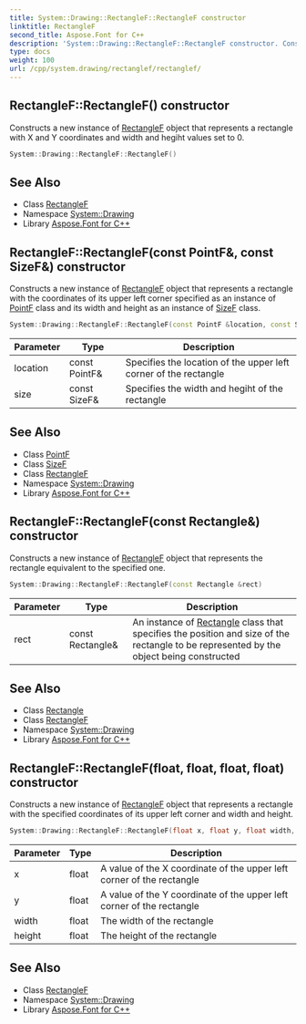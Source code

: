 ```yaml
---
title: System::Drawing::RectangleF::RectangleF constructor
linktitle: RectangleF
second_title: Aspose.Font for C++
description: 'System::Drawing::RectangleF::RectangleF constructor. Constructs a new instance of RectangleF object that represents a rectangle with X and Y coordinates and width and hegiht values set to 0 in C++.'
type: docs
weight: 100
url: /cpp/system.drawing/rectanglef/rectanglef/
---
```

## RectangleF::RectangleF() constructor


Constructs a new instance of [RectangleF](../) object that represents a rectangle with X and Y coordinates and width and hegiht values set to 0.

```cpp
System::Drawing::RectangleF::RectangleF()
```

## See Also

* Class [RectangleF](../)
* Namespace [System::Drawing](../../)
* Library [Aspose.Font for C++](../../../)
## RectangleF::RectangleF(const PointF\&, const SizeF\&) constructor


Constructs a new instance of [RectangleF](../) object that represents a rectangle with the coordinates of its upper left corner specified as an instance of [PointF](../../pointf/) class and its width and height as an instance of [SizeF](../../sizef/) class.

```cpp
System::Drawing::RectangleF::RectangleF(const PointF &location, const SizeF &size)
```


| Parameter | Type | Description |
| --- | --- | --- |
| location | const PointF\& | Specifies the location of the upper left corner of the rectangle |
| size | const SizeF\& | Specifies the width and hegiht of the rectangle |

## See Also

* Class [PointF](../../pointf/)
* Class [SizeF](../../sizef/)
* Class [RectangleF](../)
* Namespace [System::Drawing](../../)
* Library [Aspose.Font for C++](../../../)
## RectangleF::RectangleF(const Rectangle\&) constructor


Constructs a new instance of [RectangleF](../) object that represents the rectangle equivalent to the specified one.

```cpp
System::Drawing::RectangleF::RectangleF(const Rectangle &rect)
```


| Parameter | Type | Description |
| --- | --- | --- |
| rect | const Rectangle\& | An instance of [Rectangle](../../rectangle/) class that specifies the position and size of the rectangle to be represented by the object being constructed |

## See Also

* Class [Rectangle](../../rectangle/)
* Class [RectangleF](../)
* Namespace [System::Drawing](../../)
* Library [Aspose.Font for C++](../../../)
## RectangleF::RectangleF(float, float, float, float) constructor


Constructs a new instance of [RectangleF](../) object that represents a rectangle with the specified coordinates of its upper left corner and width and height.

```cpp
System::Drawing::RectangleF::RectangleF(float x, float y, float width, float height)
```


| Parameter | Type | Description |
| --- | --- | --- |
| x | float | A value of the X coordinate of the upper left corner of the rectangle |
| y | float | A value of the Y coordinate of the upper left corner of the rectangle |
| width | float | The width of the rectangle |
| height | float | The height of the rectangle |

## See Also

* Class [RectangleF](../)
* Namespace [System::Drawing](../../)
* Library [Aspose.Font for C++](../../../)
